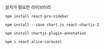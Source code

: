 설치가 필요한 라이브러리

`npm install react-pro-sidebar`

`npm install --save chart.js react-chartjs-2` 

`npm install chartjs-plugin-annotation`

`npm i react-alice-carousel`

